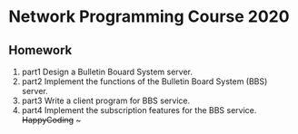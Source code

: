 # Network Programming Course 2020

## Homework
1. part1 Design a Bulletin Bouard System server.
2. part2 Implement the functions of the Bulletin Board System (BBS) server.
3. part3 Write a client program for BBS service.
4. part4 Implement the subscription features for the BBS service.
~~HappyCoding~~ ~

